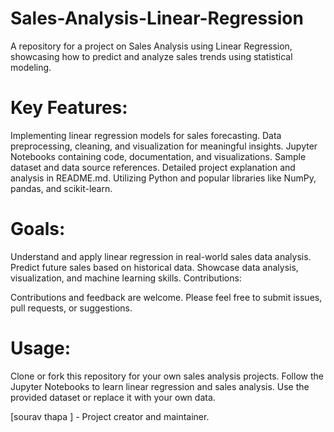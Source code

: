 # Sales-Analysis-Linear-Regression
A repository for a project on Sales Analysis using Linear Regression, showcasing how to predict and analyze sales trends using statistical modeling.

# Key Features:

Implementing linear regression models for sales forecasting.
Data preprocessing, cleaning, and visualization for meaningful insights.
Jupyter Notebooks containing code, documentation, and visualizations.
Sample dataset and data source references.
Detailed project explanation and analysis in README.md.
Utilizing Python and popular libraries like NumPy, pandas, and scikit-learn.

# Goals:

Understand and apply linear regression in real-world sales data analysis.
Predict future sales based on historical data.
Showcase data analysis, visualization, and machine learning skills.
Contributions:

Contributions and feedback are welcome. Please feel free to submit issues, pull requests, or suggestions.

# Usage:

Clone or fork this repository for your own sales analysis projects.
Follow the Jupyter Notebooks to learn linear regression and sales analysis.
Use the provided dataset or replace it with your own data.


[sourav thapa ] - Project creator and maintainer.
